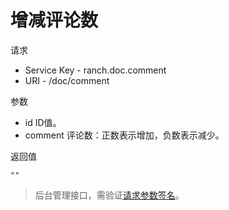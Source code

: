 # 增减评论数

请求
- Service Key - ranch.doc.comment
- URI - /doc/comment

参数
- id ID值。
- comment 评论数：正数表示增加，负数表示减少。

返回值
```text
""
```

> 后台管理接口，需验证[请求参数签名](https://github.com/heisedebaise/tephra/blob/master/tephra-ctrl/doc/sign.md)。
